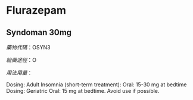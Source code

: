 # Flurazepam

## Syndoman 30mg

*藥物代碼*：OSYN3

*給藥途徑*：O

*用法用量*：

Dosing: Adult
Insomnia (short-term treatment): Oral: 15-30 mg at bedtime
Dosing: Geriatric
Oral: 15 mg at bedtime. Avoid use if possible.

